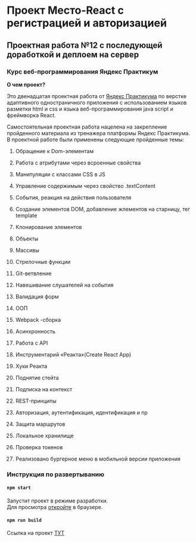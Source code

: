 # Проект Место-React c регистрацией и авторизацией

## Проектная работа №12 c последующей доработкой и деплоем на сервер

###  Курс веб-программирования Яндекс Практикум 

**О чем проект?** 

Это двенадцатая проектная работа от [Яндекс Практикума](https://practicum.yandex.ru/) по верстке адаптивного одностраничного приложения с использованием языков разметки html и css и языка веб-программирования java script и фреймворка React. 

Самостоятельная проектная работа нацелена на закрепление пройденного материала из тренажера платформы Яндекс Практикума. В проектной работе были применены следующие пройденные темы: 

1. Обращение к Dom-элементам 

2. Работа с атрибутами через всроенные свойства

3. Манипуляции с классами CSS в JS 

4. Управление содержимым через свойство .textContent

5. События, реакция на действия пользователя 

6. Создание элементов DOM, добавление жлементов на старницу, тег template 

7. Клонирование элементов

8. Объекты 

9. Массивы

10. Стрелочные функции

11. Git-ветвление

12. Навешивание слушателей на события

13. Валидация форм

14. ООП

15. Webpack -сборка

16. Асинхронность

17. Работа с API

18. Инструментарий «Реакта»(Create React App)

19. Хуки Реакта

20. Поднятие стейта

21. Подписка на контекст

22. REST-принципы

23. Авторизация, аутентификация, идентификация и пр

24. Защита маршрутов

25. Локальное хранилище

26. Проверка токенов

27. Реализовано бургерное меню в мобильной версии приложения

### Инструкция по развертыванию
#### `npm start`

Запустит проект в режиме разработки.
<br />
Для просмотра [откройте](http://localhost:3000) в браузере.

#### `npm run build`
 
Ссылка на проект [ТУТ](https://mesto.juliamakhlin.nomoredomains.xyz)

